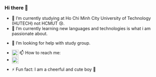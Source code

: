 ### Hi there 👋

<!-- **hkhansh27/hkhansh27** is a ✨ _special_ ✨ repository because its `README.md` (this file) appears on your GitHub profile.

Here are some ideas to get you started: -->

- 🔭 I’m currently studying at Ho Chi Minh City University of Technology (HUTECH) not HCMUT 😢.
- 🌱 I’m currently learning new languages and technologies is what i am passionate about.
<!-- - 👯 I’m looking to collaborate on ... -->
- 🤔 I’m looking for help with study group.
<!-- - 💬 Ask me about ... -->
- 📫 How to reach me: [<img align="left" alt="hkhansh27 | LinkedIn" width="22px" src="https://cdn.jsdelivr.net/npm/simple-icons@v3/icons/linkedin.svg" />][linkedin]
- [<img align="left" alt="hkhansh27 | Facebook" width="22px" src="https://cdn.jsdelivr.net/npm/simple-icons@v3/icons/facebook.svg" />][facebook]
<!-- - 😄 Pronouns: -->
- ⚡ Fun fact: I am a cheerful and cute boy 🥲

[linkedin]: https://linkedin.com/in/hkhansh27
[facebook]: https://www.facebook.com/hkhansh27

<br />
<br />
